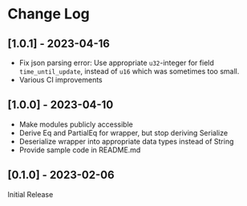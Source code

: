 # Change Log
## [1.0.1] - 2023-04-16
- Fix json parsing error:
  Use appropriate `u32`-integer for field `time_until_update`, instead of `u16` which was sometimes too small.
- Various CI improvements
## [1.0.0] - 2023-04-10
- Make modules publicly accessible
- Derive Eq and PartialEq for wrapper, but stop deriving Serialize
- Deserialize wrapper into appropriate data types instead of String
- Provide sample code in README.md
## [0.1.0] - 2023-02-06
Initial Release
